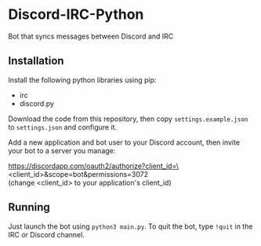 # Discord-IRC-Python
Bot that syncs messages between Discord and IRC

## Installation
Install the following python libraries using pip:

- irc
- discord.py

Download the code from this repository, then copy `settings.example.json` to `settings.json` and configure it.

Add a new application and bot user to your Discord account, then invite your bot to a server you manage:

https://discordapp.com/oauth2/authorize?client_id=\<client_id\>&scope=bot&permissions=3072  
(change <client_id> to your application's client_id)

## Running
Just launch the bot using `python3 main.py`.
To quit the bot, type `!quit` in the IRC or Discord channel.